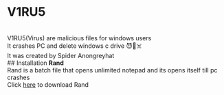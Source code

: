 # V1RU5
<br>
V1RU5(Virus) are malicious files for windows users<br>
It crashes PC and delete windows c drive 😈👿☠️
<br>
It was created by Spider Anongreyhat
<br>
## Installation
<b>Rand</b><br>
Rand is a batch file that opens unlimited notepad and its opens itself till pc crashes
<br>
Click <a href="">here</a> to download Rand
